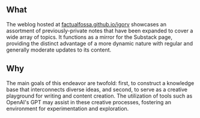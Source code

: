 ## What

The weblog hosted at [factualfossa.github.io/igorv](https://github.com/factualFossa/igorv) showcases an assortment of previously-private notes that have been expanded to cover a wide array of topics. It functions as a mirror for the Substack page, providing the distinct advantage of a more dynamic nature with regular and generally moderate updates to its content.

## Why

The main goals of this endeavor are twofold: first, to construct a knowledge base that interconnects diverse ideas, and second, to serve as a creative playground for writing and content creation. The utilization of tools such as OpenAI's GPT may assist in these creative processes, fostering an environment for experimentation and exploration.
